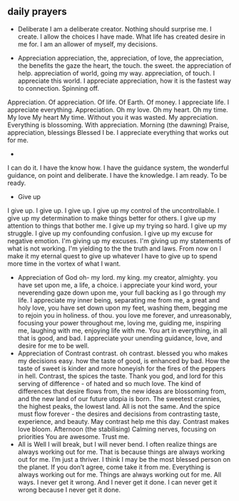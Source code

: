 ## daily prayers

- Deliberate
I am a deliberate creator. Nothing should surprise me. I create. I allow the choices I have made. What life has created desire in me for. I am an allower of myself, my decisions. 

- Appreciation 
appreciation, the, appreciation, of love, the appreciation, the benefits the gaze the heart, the touch. the sweet. the appreciation of help. appreciation of world, going my way. appreciation, of touch. I appreciate this world. I appreciate appreciation, how it is the fastest way to connection. Spinning off. 

Appreciation. Of appreciation. Of life. Of Earth. Of money. I appreciate life. I appreciate everything. Appreciation. Oh my love. Oh my heart. Oh my time. My love My heart My time. Without you it was wasted. My appreciation. Everything is blossoming. With appreciation. 
Morning (the dawning)
Praise, appreciation, blessings
Blessed I be. I appreciate everything that works out for me. 

- 
I can do it. I have the know how. I have the guidance system, the wonderful guidance, on point and deliberate. I have the knowledge. I am ready. To be ready. 
- Give up


I give up. I give up. I give up. I give up my control of the uncontrollable. I give up my determination to make things better for others. I give up my attention to things that bother me. I give up my trying so hard. I give up my struggle. I give up my confounding confusion. I give up my excuse for negative emotion. I'm giving up my excuses. I'm giving up my statements of what is not working. I'm yielding to the the truth and laws. 
From now on I make it my eternal quest to give up whatever I have to give up to spend more time in the vortex of what I want. 
- Appreciation of God
oh- my lord. my king. my creator, almighty. you have set upon me, a life, a choice. i appreciate your kind word, your neverending gaze down upon me, your full backing as I go through my life. 
I appreciate my inner being, separating me from me, a great and holy love, you have set down upon my feet, washing them, begging me to rejoin you in holiness. of thou. you love me forever, and unreasonably, focusing your power throughout me, loving me, guiding me, inspiring me, laughing with me, enjoying life with me. You art in everything, in all that is good, and bad. I appreciate your unending guidance, love, and desire for me to be well. 
- Appreciation of Contrast
contrast. oh contrast. blessed you who makes my decisions easy. how the taste of good, is enhanced by bad. How the taste of sweet is kinder and more honeyish for the fires of the peppers in hell. 
Contrast, the spices the taste. Thank you god, and lord for this serving of difference - of hated and so much love. The kind of differences that desire flows from, the new ideas are blossoming from, and the new land of our future utopia is born. The sweetest crannies, the highest peaks, the lowest land. All is not the same. And the spice must flow forever - the desires and decisions from contrasting taste, experience, and beauty. May contrast help me this day. 
Contrast makes love bloom. 
Afternoon (the stabilising)
Calming nerves, focusing on priorities 
You are awesome. Trust me. 
- All is Well 
I will break, but I will never bend.
I often realize things are always working out for me. 
That is because things are always working out for me. I’m just a thriver. I think I may be the most blessed person on the planet. 
If you don’t agree, come take it from me. 
Everything is always working out for me. 
Things are always working out for me. All ways. 
I never get it wrong. And I never get it done. I can never get it wrong because I never get it done. 
